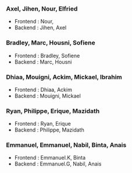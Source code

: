 ### Axel, Jihen, Nour, Elfried
- Frontend : Nour,
- Backend : Jihen, Axel

### Bradley, Marc, Housni, Sofiene
- Frontend : Bradley, Sofiene
- Backend : Marc, Housni

### Dhiaa, Mouigni, Ackim, Mickael, Ibrahim
- Frontend : Dhiaa, Ackim
- Backend : Mouigni, Mickael

### Ryan, Philippe, Erique, Mazidath
- Frontend : Ryan, Erique
- Backend : Philippe, Mazidath

### Emmanuel, Emmanuel, Nabil, Binta, Anais
- Frontend : Emmanuel.K, Binta
- Backend : Emmanuel.G, Nabil, Anais

